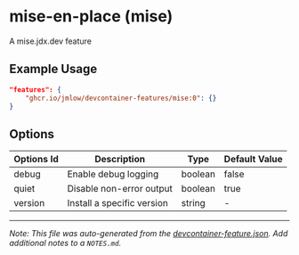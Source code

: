 
# mise-en-place (mise)

A mise.jdx.dev feature

## Example Usage

```json
"features": {
    "ghcr.io/jmlow/devcontainer-features/mise:0": {}
}
```

## Options

| Options Id | Description | Type | Default Value |
|-----|-----|-----|-----|
| debug | Enable debug logging | boolean | false |
| quiet | Disable non-error output | boolean | true |
| version | Install a specific version | string | - |



---

_Note: This file was auto-generated from the [devcontainer-feature.json](https://github.com/jmlow/devcontainer-features/blob/main/src/mise/devcontainer-feature.json).  Add additional notes to a `NOTES.md`._
